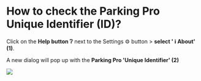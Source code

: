# How to check the Parking Pro Unique Identifier (ID)?

<p class="no-margin">Click on the <b>Help button ❔</b> next to the Settings ⚙️ button &gt; <b>select ' ℹ️ About' (1)</b>.</p>
<p class="no-margin"></p>
<p class="no-margin">A new dialog will pop up with the <b>Parking Pro 'Unique Identifier' (2)</b></p>
<p class="no-margin"></p>
<div class="intercom-container"><img src="/assets/img/teams-pro/image_18.png"></div><p class="no-margin"></p>

<Hubspot />
<Clarity />
<GoogleAnalytics />

